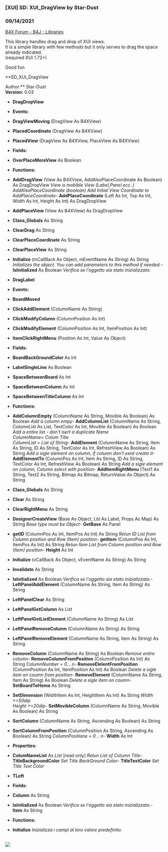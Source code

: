###  [XUI] SD: XUI_DragView by Star-Dust
### 09/14/2021
[B4X Forum - B4J - Libraries](https://www.b4x.com/android/forum/threads/92512/)

This library handles drag and drop of XUI views.  
It is a simple library with few methods but it only serves to drag the space already indicated.  
(required XUI 1.72+)  
  
Good fun  
  
**SD\_XUI\_DragView  
  
Author:** Star-Dust  
**Version:** 0.03  

- **DragDropView**

- **Events:**

- **DragViewMoving** (DragView As B4XView)
- **PlacedCoordinate** (DragView As B4XView)
- **PlacedView** (DragView As B4XView, PlaceView As B4XView)

- **Fields:**

- **OverPlaceMoreView** As Boolean

- **Functions:**

- **AddDragView** (View As B4XView, AddAlsoPlaceCoordinate As Boolean) As DragDropView
 *View is mobible View (Label,Panel ecc..)  
 AddAlsoPlaceCoordinate (boolean) Add Initial View Coordinate to AddPlaceCoordinate*- **AddPlaceCoordinate** (Left As Int, Top As Int, Width As Int, Height As Int) As DragDropView
- **AddPlaceView** (View As B4XView) As DragDropView
- **Class\_Globals** As String
- **ClearDrag** As String
- **ClearPlaceCoordinate** As String
- **ClearPlaceView** As String
- **Initialize** (mCallBack As Object, mEventName As String) As String
*Initializes the object. You can add parameters to this method if needed.*- **IsInitialized** As Boolean
*Verifica se l'oggetto sia stato inizializzato.*
- **DragLabel**

- **Events:**

- **BoardMoved**
- **ClickAddElement** (ColumnName As String)
- **ClickModifyColumn** (ColumnPosition As Int)
- **ClickModifyElement** (ColumnPosition As Int, ItemPosition As Int)
- **ItemClickRightMenu** (Position As Int, Value As Object)

- **Fields:**

- **BoardBackGroundColor** As Int
- **LabelSingleLine** As Boolean
- **SpaceBetweenBoard** As Int
- **SpaceBetweenColumn** As Int
- **SpaceBetweenTitleColumn** As Int

- **Functions:**

- **AddColumnEmpty** (ColumnName As String, Movible As Boolean) As Boolean
 *Add a column empy*- **AddColumnList** (ColumnName As String, ColumnList As List, TextColor As Int, Movible As Boolean) As Boolean
 *Add a entire list - don't isert a duplicate Name  
 ColumnName= Colum Title  
 ColumnList = List of String*- **AddElement** (ColumnName As String, Item As String, ID As String, TextColor As Int, RefreshView As Boolean) As String
 *Add a sigle element on column, if column don't exist create it*- **AddElementTo** (ColumnPos As Int, Item As String, ID As String, TextColor As Int, RefreshView As Boolean) As String
 *Add a sigle element on column, Column select with position*- **AddItemRightMenu** (Text1 As String, Text2 As String, Bitmap As Bitmap, ReturnValue As Object) As String
- **Class\_Globals** As String
- **Clear** As String
- **ClearRightMenu** As String
- **DesignerCreateView** (Base As Object, Lbl As Label, Props As Map) As String
*Base type must be Object*- **GetBase** As Panel
- **getID** (ColumnPos As Int, ItemPos As Int) As String
 *Retun ID List from Column position and Row (Item) position*- **getItem** (ColumnPos As Int, ItemPos As Int) As String
 *Retun Item List from Column position and Row (Item) position*- **Height** As Int
- **Initialize** (vCallBack As Object, vEventName As String) As String
- **Invalidate** As String
- **IsInitialized** As Boolean
*Verifica se l'oggetto sia stato inizializzato.*- **LeftPanelAddElement** (ColumnName As String, Item As String) As String
- **LeftPanelClear** As String
- **LeftPanelGetColumn** As List
- **LeftPanelGetListElement** (ColumnName As String) As List
- **LeftPanelRemoveColumn** (ColumnName As String) As String
- **LeftPanelRemoveElement** (ColumnName As String, Item As String) As String
- **RemoveColumn** (ColumnName As String) As Boolean
*Remove entire column*- **RemoveColumnFromPosition** (ColumnPosition As Int) As String
 *ColumnNumber = 0… n*- **RemoveElelentFromPosition** (ColumnPosition As Int, ItemPosition As Int) As Boolean
 *Delete a sigle item on coumn from position*- **RemoveElement** (ColumnName As String, Item As String) As Boolean
 *Delete a sigle item on coumn*- **SetBoardToHome** As String
- **SetDimension** (WidthItem As Int, HeightItem As Int) As String
*Width >=50dip  
 Height >=20dip*- **SetMovibleColumn** (ColumnName As String, Movible As Boolean) As String
- **SortColumn** (ColumnName As String, Ascending As Boolean) As String
- **SortColumnFromPosition** (ColumnPosition As String, Ascending As Boolean) As String
*ColumnPositione = 0 .. n*- **Width** As Int

- **Properties:**

- **ColumNameList** As List [read only]
 *Retun List of Column Title*- **TitleBackgroundColor**
 *Set Title BackGround Color*- **TitleTextColor**
 *Set Title Text Color*
- **TLeft**

- **Fields:**

- **Column** As String
- **IsInitialized** As Boolean
*Verifica se l'oggetto sia stato inizializzato.*- **Item** As String

- **Functions:**

- **Initialize**
*Inizializza i campi al loro valore predefinito.*
  
  
  
*![](https://www.b4x.com/android/forum/attachments/67401)*  
-